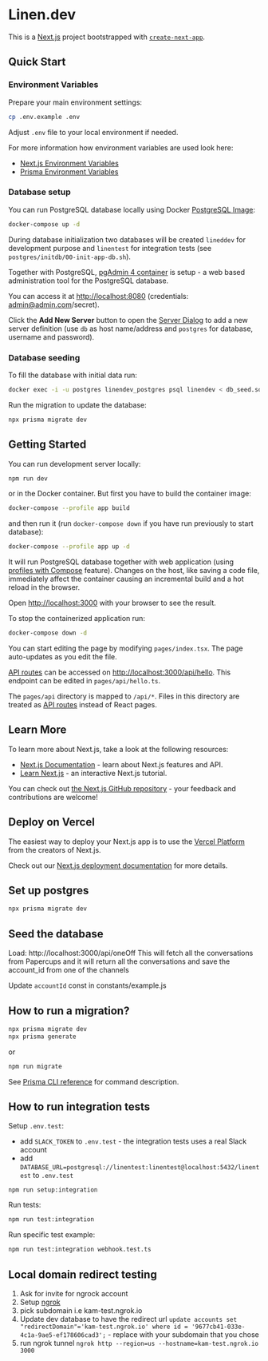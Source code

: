 # Linen.dev

This is a [Next.js](https://nextjs.org/) project bootstrapped with [`create-next-app`](https://github.com/vercel/next.js/tree/canary/packages/create-next-app).

## Quick Start

### Environment Variables

Prepare your main environment settings:

```bash
cp .env.example .env
```

Adjust `.env` file to your local environment if needed.

For more information how environment variables are used look here:

- [Next.js Environment Variables](https://nextjs.org/docs/basic-features/environment-variables)
- [Prisma Environment Variables](https://www.prisma.io/docs/guides/development-environment/environment-variables#using-env-files)

### Database setup

You can run PostgreSQL database locally using Docker [PostgreSQL Image](https://hub.docker.com/_/postgres):

```bash
docker-compose up -d
```

During database initialization two databases will be created `lineddev` for development purpose and `linentest`
for integration tests (see `postgres/initdb/00-init-app-db.sh`).

Together with PostgreSQL, [pgAdmin 4 container](https://www.pgadmin.org/download/pgadmin-4-container/) is setup -
a web based administration tool for the PostgreSQL database.

You can access it at [http://localhost:8080](http://localhost:8080/) (credentials: admin@admin.com/secret).

Click the **Add New Server** button to open the [Server Dialog](https://www.pgadmin.org/docs/pgadmin4/latest/server_dialog.html)
to add a new server definition (use `db` as host name/address and `postgres` for database, username and password).

### Database seeding

To fill the database with initial data run:

```bash
docker exec -i -u postgres linendev_postgres psql linendev < db_seed.sql
```

Run the migration to update the database:

```bash
npx prisma migrate dev
```

## Getting Started

You can run development server locally:

```bash
npm run dev
```

or in the Docker container. But first you have to build the container image:

```bash
docker-compose --profile app build
```

and then run it (run `docker-compose down` if you have run previously to start database):

```bash
docker-compose --profile app up -d
```

It will run PostgreSQL database together with web application (using [profiles with Compose](https://docs.docker.com/compose/profiles/) feature).
Changes on the host, like saving a code file, immediately affect the container causing an incremental build
and a hot reload in the browser.

Open [http://localhost:3000](http://localhost:3000) with your browser to see the result.

To stop the containerized application run:

```bash
docker-compose down -d
```

You can start editing the page by modifying `pages/index.tsx`. The page auto-updates as you edit the file.

[API routes](https://nextjs.org/docs/api-routes/introduction) can be accessed on [http://localhost:3000/api/hello](http://localhost:3000/api/hello). This endpoint can be edited in `pages/api/hello.ts`.

The `pages/api` directory is mapped to `/api/*`. Files in this directory are treated as [API routes](https://nextjs.org/docs/api-routes/introduction) instead of React pages.

## Learn More

To learn more about Next.js, take a look at the following resources:

- [Next.js Documentation](https://nextjs.org/docs) - learn about Next.js features and API.
- [Learn Next.js](https://nextjs.org/learn) - an interactive Next.js tutorial.

You can check out [the Next.js GitHub repository](https://github.com/vercel/next.js/) - your feedback and contributions are welcome!

## Deploy on Vercel

The easiest way to deploy your Next.js app is to use the [Vercel Platform](https://vercel.com/new?utm_medium=default-template&filter=next.js&utm_source=create-next-app&utm_campaign=create-next-app-readme) from the creators of Next.js.

Check out our [Next.js deployment documentation](https://nextjs.org/docs/deployment) for more details.

## Set up postgres

```bash
npx prisma migrate dev
```

## Seed the database

Load: http://localhost:3000/api/oneOff
This will fetch all the conversations from Papercups and it will return all the conversations and save the account_id from one of the channels

Update `accountId` const in constants/example.js

## How to run a migration?

```bash
npx prisma migrate dev
npx prisma generate
```

or

```bash
npm run migrate
```

See [Prisma CLI reference](https://www.prisma.io/docs/reference/api-reference/command-reference) for command description.

## How to run integration tests

Setup `.env.test`:

- add `SLACK_TOKEN` to `.env.test` - the integration tests uses a real Slack account
- add `DATABASE_URL=postgresql://linentest:linentest@localhost:5432/linentest` to `.env.test`

```
npm run setup:integration
```

Run tests:

```bash
npm run test:integration
```

Run specific test example:

```bash
npm run test:integration webhook.test.ts
```

## Local domain redirect testing

1. Ask for invite for ngrock account
2. Setup [ngrok](https://ngrok.io/)
3. pick subdomain i.e kam-test.ngrok.io
4. Update dev database to have the redirect url `update accounts set "redirectDomain"='kam-test.ngrok.io' where id = '9677cb41-033e-4c1a-9ae5-ef178606cad3';` - replace with your subdomain that you chose
5. run ngrok tunnel `ngrok http --region=us --hostname=kam-test.ngrok.io 3000`
